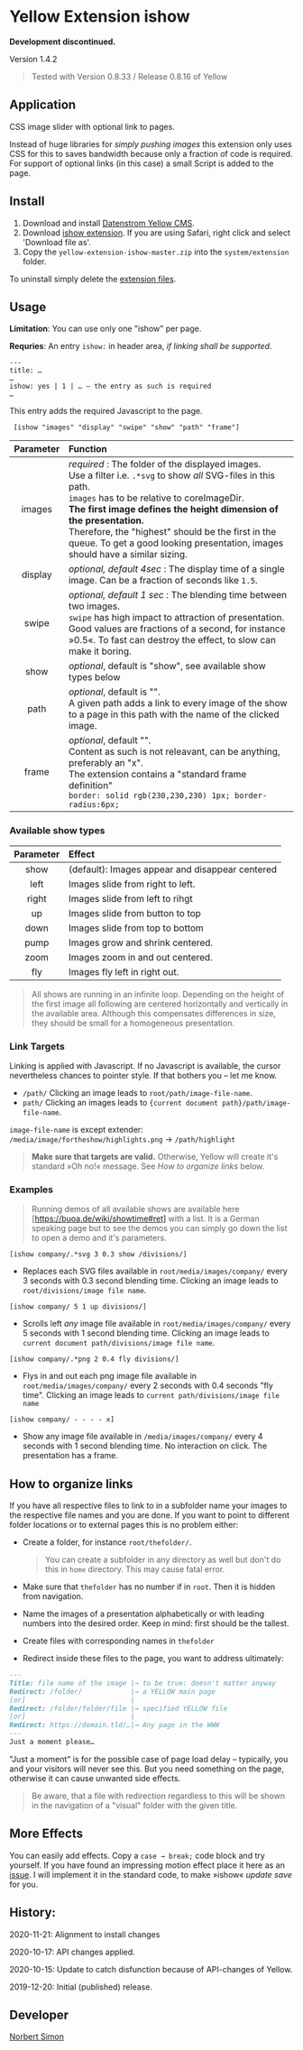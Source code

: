 # Yellow Extension ishow

**Development discontinued.**

Version 1.4.2

> Tested with Version 0.8.33 / Release 0.8.16 of Yellow

## Application

CSS image slider with optional link to pages. 

Instead of huge libraries for *simply pushing images* this extension only uses CSS for this to saves bandwidth because only a fraction of code is required. For support of optional links (in this case) a small Script is added to the page.


## Install

1. Download and install [Datenstrom Yellow CMS](https://github.com/datenstrom/yellow/).
2. Download [ishow extension](https://github.com/BsNoSi/yellow-extension-ishow/archive/master.zip). If you are using Safari, right click and select 'Download file as'.
3. Copy the `yellow-extension-ishow-master.zip` into the `system/extension` folder.

To uninstall simply delete the [extension files](https://github.com/BsNoSi/yellow-extension-ishow/blob/master/extension.ini).

## Usage

**Limitation**: You can use only one "ishow" per page.

**Requries**: An entry `ishow:` in header area, *if linking shall be supported*.

```
---
title: …
…
ishow: yes | 1 | … – the entry as such is required
…
```
This entry adds the required Javascript to the page.


     [ishow "images" "display" "swipe" "show" "path" "frame"]

| Parameter | Function |
| :---: | :--- |
| images | *required* : The folder of the displayed images.<br/>Use a filter i.e. `.*svg` to show *all* SVG-files in this path.<br/> `images` has to be relative to coreImageDir.<br/>**The first image defines the height dimension of the presentation.**<br/> Therefore, the "highest" should be the first in the queue. To get a good looking presentation, images should have a similar sizing. |
| display | *optional, default 4sec* : The display time of a single image. Can be a fraction of seconds like `1.5`. |
| swipe | *optional, default 1 sec* : The blending time between two images.<br/>`swipe` has high impact to attraction of presentation. Good values are fractions of a second, for instance »0.5«. To fast can destroy the effect, to slow can make it boring. |
| show | *optional*, default is "show", see available show types below |
| path | *optional*, default  is "".<br/>A given path adds a link to every image of the show to a page in this path with the name of the clicked image. |
| frame | *optional*, default "".<br/>Content as such is not releavant, can be anything, preferably an "x".<br/>The extension contains a "standard frame definition"<br/>`border: solid rgb(230,230,230) 1px; border-radius:6px;`|

### Available show types

| Parameter | Effect |
| :---: | :--- |
| show | (default): Images appear and disappear centered |
|left | Images slide from right to left. |
| right |Images slide from left to rihgt |
| up | Images slide from button to top |
| down | Images slide from top to bottom |
| pump | Images grow and shrink centered. |
| zoom | Images zoom in and out centered. |
| fly | Images fly left in right out. |

> All shows are running in an infinite loop. Depending on the height of the first image all following are centered horizontally and vertically in the available area. Although this compensates differences in size, they should be small for a homogeneous presentation.

### Link Targets

Linking is applied with  Javascript. If no Javascript is available, the cursor nevertheless chances to pointer style. If that bothers you – let me know.

- `/path/` Clicking an image leads to `root/path/image-file-name`. 
- `path/` Clicking an images leads to `{current document path}/path/image-file-name`. 

`image-file-name` is except extender: `/media/image/fortheshow/highlights.png` → `/path/highlight`

> **Make sure that targets are valid.** Otherwise, Yellow will create it's standard »Oh no!« message. See *How to organize links* below.

### Examples

> Running demos of all available shows are available here [https://buoa.de/wiki/showtime#ret] with a list. It is a German speaking page but to see the demos you can simply go down the list to open a demo and it's parameters.

`[ishow company/.*svg 3 0.3 show /divisions/]`

- Replaces each SVG files available in `root/media/images/company/` every 3 seconds with 0.3 second blending time. Clicking an image leads to `root/divisions/image file name`.

`[ishow company/ 5 1 up divisions/]`

- Scrolls left *any* image file available in `root/media/images/company/` every 5 seconds with 1 second blending time. Clicking an image leads to `current document path/divisions/image file name`.

`[ishow company/.*png 2 0.4 fly divisions/]`

- Flys in and out each png image file available in `root/media/images/company/` every 2 seconds with 0.4 seconds "fly time". Clicking an image leads to `current path/divisions/image file name`

`[ishow company/ - - - - x]`

- Show any image file available in `/media/images/company/` every 4 seconds with 1 second blending time. No interaction on click. The presentation has a frame.

## How to organize links

If you have all respective files to link to in a subfolder name your images to the respective file names and you are done. If you want to point to different folder locations or to external pages this is no problem either:

- Create a folder, for instance `root/thefolder/`. 

  > You can create a subfolder in any directory as well but don't do this in `home` directory. This may cause fatal error.

- Make sure that `thefolder` has no number if in `root`. Then it is hidden from navigation.

- Name the images of a presentation alphabetically or with leading numbers into the desired order. Keep in mind: first should be the tallest. 

- Create files with corresponding names in `thefolder`

- Redirect inside these files to the page, you want to address ultimately:

~~~markdown
---
Title: file name of the image |→ to be true: doesn't matter anyway
Redirect: /folder/            |→ a YELLOW main page
[or]                          |
Redirect: /folder/folder/file |→ specified YELLOW file
[or]                          |
Redirect: https://domain.tld/…|→ Any page in the WWW
---
Just a moment please…
~~~

"Just a moment" is for the possible case of page load delay – typically, you and your visitors will never see this. But you need something on the page, otherwise it can cause unwanted side effects.

> Be aware, that a file with redirection regardless to this will be shown in the navigation of a "visual" folder with the given title.

## More Effects

You can easily add effects. Copy a `case → break;` code block and try yourself. If you have found an impressing motion effect place it here as an [issue](https://github.com/BsNoSi/yellow-extension-ishow/issues). I will implement it in the standard code, to make »ishow« *update save* for you.

## History:

2020-11-21: Alignment to install changes

2020-10-17: API changes applied.

2020-10-15: Update to catch disfunction because of API-changes of Yellow.

2019-12-20: Initial (published) release.


## Developer

[Norbert Simon](https://nosi.de/)



